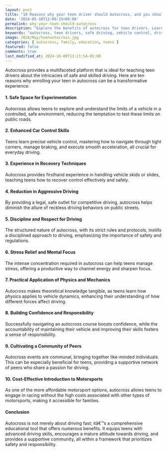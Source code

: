 ```yaml
---
layout: post
title: "10 Reasons why your teen driver should Autocross, and you should too"
date: '2024-05-10T12:00:15+00:00'
permalink: why-your-teen-should-autocross
description: "Explore the benefits of autocross for teen drivers. Learn how this safe, educational motorsport teaches valuable driving skills, enhances vehicle control, and builds confidence in a controlled environment."
keywords: "autocross, teen drivers, safe driving, vehicle control, driving skills, recovery techniques, disciplined driving, stress relief, affordable motorsport, driving community"
image: 2024/May/teenautocross.jpg
categories: [ autocross, family, education, teens ]
featured: false
comments: true
last_modified_at: 2024-10-09T13:21:54-05:00
---
```

Autocross provides a multifaceted platform that is ideal for teaching teen drivers about the intricacies of safe and skilled driving. Here are ten reasons why enrolling your teen in autocross can be a transformative experience:

#### 1. **Safe Space for Experimentation**
Autocross allows teens to explore and understand the limits of a vehicle in a controlled, safe environment, reducing the temptation to test these limits on public roads.

#### 2. **Enhanced Car Control Skills**
Teens learn precise vehicle control, mastering how to navigate through tight corners, manage braking, and execute smooth acceleration, all crucial for everyday driving.

#### 3. **Experience in Recovery Techniques**
Autocross provides firsthand experience in handling vehicle skids or slides, teaching teens how to recover control effectively and safely.

#### 4. **Reduction in Aggressive Driving**
By providing a legal, safe outlet for competitive driving, autocross helps diminish the allure of reckless driving behaviors on public streets.

#### 5. **Discipline and Respect for Driving**
The structured nature of autocross, with its strict rules and protocols, instills a disciplined approach to driving, emphasizing the importance of safety and regulations.

#### 6. **Stress Relief and Mental Focus**
The intense concentration required in autocross can help teens manage stress, offering a productive way to channel energy and sharpen focus.

#### 7. **Practical Application of Physics and Mechanics**
Autocross makes theoretical knowledge tangible, as teens learn how physics applies to vehicle dynamics, enhancing their understanding of how different forces affect driving.

#### 8. **Building Confidence and Responsibility**
Successfully navigating an autocross course boosts confidence, while the accountability of maintaining their vehicle and improving their skills fosters a sense of responsibility.

#### 9. **Cultivating a Community of Peers**
Autocross events are communal, bringing together like-minded individuals. This can be especially beneficial for teens, providing a supportive network of peers who share a passion for driving.

#### 10. **Cost-Effective Introduction to Motorsports**
As one of the more affordable motorsport options, autocross allows teens to engage in racing without the high costs associated with other types of motorsports, making it accessible for families.

#### Conclusion
Autocross is not merely about driving fast; itâ€™s a comprehensive educational tool that offers numerous benefits. It equips teens with advanced driving skills, encourages a mature attitude towards driving, and provides a supportive community, all within a framework that prioritizes safety and responsibility.

